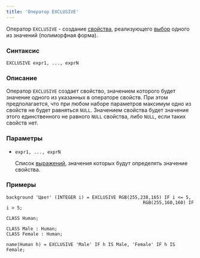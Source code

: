 ```yaml
---
title: 'Оператор EXCLUSIVE'
---
```


Оператор `EXCLUSIVE` - создание [свойства](Properties.md), реализующего [выбор](Selection_CASE_IF_MULTI_OVERRIDE_EXCLUSIVE.md#exclusive) одного из значений (полиморфная форма).

### Синтаксис

```
EXCLUSIVE expr1, ..., exprN
```

### Описание

Оператор `EXCLUSIVE` создает свойство, значением которого будет значение одного из указанных в операторе свойств. При этом предполагается, что при любом наборе параметров максимум одно из свойств не будет равняться `NULL`. Значением свойства будет значение этого единственного не равного `NULL` свойства, либо `NULL`, если таких свойств нет.

### Параметры

- `expr1, ..., exprN`

    Список [выражений](Expression.md), значения которых будут определять значение свойства.

### Примеры

```lsf
background 'Цвет' (INTEGER i) = EXCLUSIVE RGB(255,238,165) IF i <= 5,
                                                   RGB(255,160,160) IF i > 5;

CLASS Human;

CLASS Male : Human;
CLASS Female : Human;

name(Human h) = EXCLUSIVE 'Male' IF h IS Male, 'Female' IF h IS Female;
```

